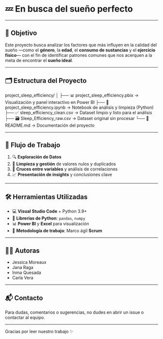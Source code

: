 # 💤 En busca del sueño perfecto

---

## 📌 Objetivo

Este proyecto busca analizar los factores que más influyen en la calidad del sueño —como el **género**, la **edad**, el **consumo de sustancias** y el **ejercicio físico**— con el fin de identificar patrones comunes que nos acerquen a la meta de encontrar el **sueño ideal**.

---

## 🗂️ Estructura del Proyecto

project_sleep_efficiency/ │ ├── 📊 project_sleep_efficiency.pbix → Visualización y panel interactivo en Power BI ├── 📓 project_sleep_efficiency.ipynb → Notebook de análisis y limpieza (Python) ├── ✅ sleep_efficiency_clean.csv → Dataset limpio y listo para el análisis ├── 🗃️ Sleep_Efficiency_raw.csv → Dataset original sin procesar └── 📘 README.md → Documentación del proyecto

---

## 🔁 Flujo de Trabajo

1. 🔍 **Exploración de Datos**  
2. 🧹 **Limpieza y gestión** de valores nulos y duplicados  
3. 🔗 **Cruces entre variables** y análisis de correlaciones  
4. 📈 **Presentación de insights** y conclusiones clave  

---

## 🛠️ Herramientas Utilizadas

- 💻 **Visual Studio Code** + Python 3.9+
- 🐍 **Librerías de Python**: `pandas`, `numpy`
- 📊 **Power BI** y **Excel** para visualización
- 📅 **Metodología de trabajo**: Marco ágil **Scrum**

---

## 👩‍💻 Autoras

- Jessica Moreaux
- Jana Raga
- Inma Quesada
- Carla Vera

---

## 📬 Contacto

Para dudas, comentarios o sugerencias, no dudes en abrir un issue o contactar al equipo.

---

Gracias por leer nuestro trabajo ✨
